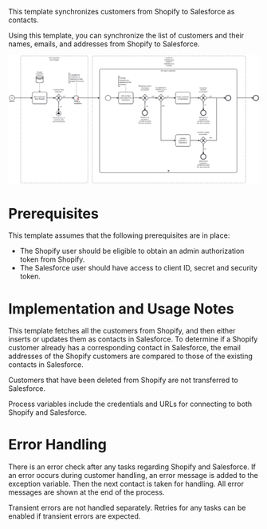 This template synchronizes customers from Shopify to Salesforce as contacts.

Using this template, you can synchronize the list of customers and their names, emails, and addresses from Shopify to Salesforce.

![Template](assets/Shopify_to_Salesforce_-_Customers.svg)

# Prerequisites

This template assumes that the following prerequisites are in place:

- The Shopify user should be eligible to obtain an admin authorization token from Shopify.
- The Salesforce user should have access to client ID, secret and security token.

# Implementation and Usage Notes

This template fetches all the customers from Shopify, and then either inserts or updates them as contacts in Salesforce. To determine if a Shopify customer already has a corresponding contact in Salesforce, the email addresses of the Shopify customers are compared to those of the existing contacts in Salesforce.

Customers that have been deleted from Shopify are not transferred to Salesforce.

Process variables include the credentials and URLs for connecting to both Shopify and Salesforce.

# Error Handling

There is an error check after any tasks regarding Shopify and Salesforce. If an error occurs during customer handling, an error message is added to the exception variable. Then the next contact is taken for handling. All error messages are shown at the end of the process.

Transient errors are not handled separately. Retries for any tasks can be enabled if transient errors are expected.